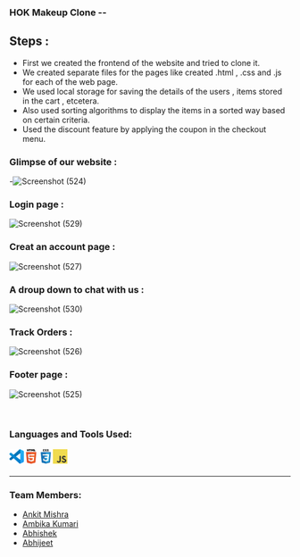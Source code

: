 ### HOK Makeup Clone --

## Steps :
- First we created the frontend of the website and tried to clone it.
- We created separate files for the pages like created .html , .css and .js for each of the web page.
- We used local storage for saving the details of the users , items stored in the cart , etcetera.
- Also used sorting algorithms to display the items in a sorted way based on certain criteria.
- Used the discount feature by applying the coupon in the checkout menu.

 ### Glimpse of our website :
-![Screenshot (524)](https://user-images.githubusercontent.com/86556750/160476193-c010ac22-a84d-4695-9dee-0022695b6006.png)
### Login page :
![Screenshot (529)](https://user-images.githubusercontent.com/86556750/160476827-825dd973-6c47-4dc2-a818-bd61623e3f02.png)
### Creat an account page :
![Screenshot (527)](https://user-images.githubusercontent.com/86556750/160476901-effed211-7858-475b-b8bd-f6f431656b58.png)
### A droup down to chat with us :
![Screenshot (530)](https://user-images.githubusercontent.com/86556750/160476976-3393dd12-02da-43fa-8b0f-fcee1f91c6da.png)
### Track Orders :
![Screenshot (526)](https://user-images.githubusercontent.com/86556750/160477037-d9d866ee-cff7-45e9-ba51-ce199652a81d.png)
### Footer page :
![Screenshot (525)](https://user-images.githubusercontent.com/86556750/160477124-ca2ca25e-7139-4da5-a057-03fb4656e2c7.png)



<br />

### Languages and Tools Used:

<img align="left" alt="Visual Studio Code" width="26px" src="https://raw.githubusercontent.com/github/explore/80688e429a7d4ef2fca1e82350fe8e3517d3494d/topics/visual-studio-code/visual-studio-code.png" />

<img align="left" alt="HTML5" width="26px" src="https://raw.githubusercontent.com/github/explore/80688e429a7d4ef2fca1e82350fe8e3517d3494d/topics/html/html.png" />
<img align="left" alt="CSS3" width="26px" src="https://raw.githubusercontent.com/github/explore/80688e429a7d4ef2fca1e82350fe8e3517d3494d/topics/css/css.png" />

<img align="left" alt="JavaScript" width="26px" src="https://raw.githubusercontent.com/github/explore/80688e429a7d4ef2fca1e82350fe8e3517d3494d/topics/javascript/javascript.png" />
<br />
<br />

---

### Team Members:

- [Ankit Mishra](https://github.com/Ankit-Mishra07)
- [Ambika Kumari](https://github.com/ambika13kumari)
- [Abhishek]() 
- [Abhijeet]()
